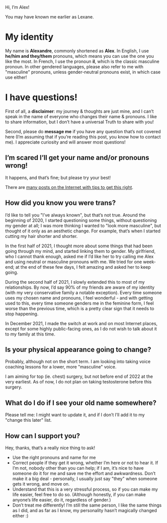 Hi, I’m Alex!

You may have known me earlier as Lexane.

# My identity

My name is **Alexandre**, commonly shortened as **Alex**. In English, I use **he/him and they/them** pronouns, which means you can use the one you like the most. In French, I use the pronoun **il**, which is the classic masculine pronoun. In other gendered languages, please also refer to me with "masculine" pronouns, unless gender-neutral pronouns exist, in which case use either!

# I have questions!

First of all, a **disclaimer**: my journey & thoughts are just mine, and I can’t speak in the name of everyone who changes their name & pronouns. I like to share information, but I don’t have a universal Truth to share with you!

Second, please do **message me** if you have any question that’s not covered here (I’m assuming that if you’re reading this post, you know how to contact me). I appreciate curiosity and will answer most questions!

## I’m scared I’ll get your name and/or pronouns wrong!

It happens, and that’s fine; but please try your best!

There are [many posts on the Internet with tips to get this right](https://theyismypronoun.wordpress.com/2014/04/26/tips-on-training-yourself-to-change-pronouns-for-someone-you-care-about-or-anyone-really/).

## How did you know you were trans?

I’d like to tell you "I’ve always known", but that’s not true. Around the beginning of 2020, I started questioning some things, without questioning my gender at all; I was more thinking I wanted to "look more masculine", but thought of it only as an aesthetic change. For example, that’s when I started cutting my hair shorter and shorter.

In the first half of 2021, I thought more about some things that had been going through my mind, and started linking them to gender. My girlfriend, who I cannot thank enough, asked me if I’d like her to try calling me Alex and using neutral or masculine pronouns with me. We tried for one week-end; at the end of these few days, I felt amazing and asked her to keep going.

During the second half of 2021, I slowly extended this to most of my relationships. By now, I’d say 90% of my friends are aware of my identity (with my very conservative family a notable exception). Every time someone uses my chosen name and pronouns, I feel wonderful - and with getting used to this, every time someone genders me in the feminine form, I feel worse than the previous time, which is a pretty clear sign that it needs to stop happening.

In December 2021, I made the switch at work and on most Internet places, except for some highly public-facing ones, as I do not wish to talk about it to my family at this time.

## Is your physical appearance going to change?

Probably, although not on the short term. I am looking into taking voice coaching lessons for a lower, more "masculine" voice.

I am aiming for top (ie. chest) surgery, but not before end of 2022 at the very earliest. As of now, I do not plan on taking testosterone before this surgery.

## What do I do if I see your old name somewhere?

Please tell me: I might want to update it, and if I don’t I’ll add it to my "change this later" list.

## How can I support you?

Hey, thanks, that’s a really nice thing to ask!

* Use the right pronouns and name for me
* Correct people if they get it wrong, whether I’m here or not to hear it. If I’m not, nobody other than you can help; if I am, it’s nice to have someone do it for me and save me the effort and awkwardness. Don’t make it a big deal - personally, I usually just say "they" when someone gets it wrong, and move on.
* Understand that this is a very stressful process, so if you can make my life easier, feel free to do so. (Although honestly, if you can make anyone’s life easier, do it, regardless of gender.)
* Don’t treat me differently! I’m still the same person, I like the same things as I did, and as far as I know, my personality hasn’t magically changed either :)
